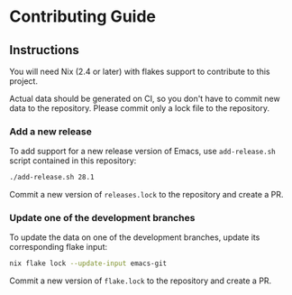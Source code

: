 # Contributing Guide

## Instructions

You will need Nix (2.4 or later) with flakes support to contribute to this project.

Actual data should be generated on CI, so you don't have to commit new data to
the repository. Please commit only a lock file to the repository.

### Add a new release

To add support for a new release version of Emacs, use `add-release.sh` script
contained in this repository:

```sh
./add-release.sh 28.1
```

Commit a new version of `releases.lock` to the repository and create a PR.

### Update one of the development branches

To update the data on one of the development branches, update its corresponding
flake input:

```sh
nix flake lock --update-input emacs-git
```

Commit a new version of `flake.lock` to the repository and create a PR.
